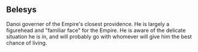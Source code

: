 ## Belesys

Danoi governer of the Empire's closest providence. He is largely a figurehead and "familiar face" for the Empire. He is aware of the delicate situation he is in, and will probably go with whomever will give him the best chance of living.